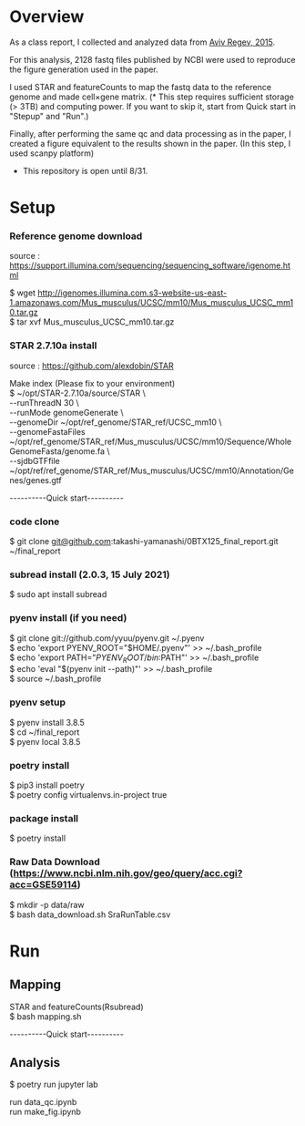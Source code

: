 # Overview
As a class report, I collected and analyzed data from [Aviv Regev, 2015](https://doi.org/10.1101/gr.192237.115).

For this analysis, 2128 fastq files published by NCBI were used to reproduce the figure generation used in the paper.

I used STAR and featureCounts to map the fastq data to the reference genome and made cell×gene matrix.
(* This step requires sufficient storage (> 3TB) and computing power. If you want to skip it, start from Quick start in "Stepup" and "Run".)

Finally, after performing the same qc and data processing as in the paper, I created a figure equivalent to the results shown in the paper.
(In  this step, I used scanpy platform)

* This repository is open until 8/31.  



# Setup
### Reference genome download   
source : https://support.illumina.com/sequencing/sequencing_software/igenome.html  

$ wget http://igenomes.illumina.com.s3-website-us-east-1.amazonaws.com/Mus_musculus/UCSC/mm10/Mus_musculus_UCSC_mm10.tar.gz  
$ tar xvf Mus_musculus_UCSC_mm10.tar.gz  


### STAR 2.7.10a install 
source : https://github.com/alexdobin/STAR  

Make index (Please fix to your environment)  
$ ~/opt/STAR-2.7.10a/source/STAR \  
--runThreadN 30 \  
--runMode genomeGenerate \  
--genomeDir ~/opt/ref_genome/STAR_ref/UCSC_mm10 \  
--genomeFastaFiles ~/opt/ref_genome/STAR_ref/Mus_musculus/UCSC/mm10/Sequence/WholeGenomeFasta/genome.fa \  
--sjdbGTFfile ~/opt/ref/ref_genome/STAR_ref/Mus_musculus/UCSC/mm10/Annotation/Genes/genes.gtf   


----------Quick start----------
### code clone
$ git clone git@github.com:takashi-yamanashi/0BTX125_final_report.git ~/final_report  


### subread install (2.0.3, 15 July 2021)  
$ sudo apt install subread  


### pyenv install (if you need)  
$ git clone git://github.com/yyuu/pyenv.git ~/.pyenv    
$ echo 'export PYENV_ROOT="$HOME/.pyenv"' >> ~/.bash_profile    
$ echo 'export PATH="$PYENV_ROOT/bin:$PATH"' >> ~/.bash_profile    
$ echo 'eval "$(pyenv init --path)"' >> ~/.bash_profile    
$ source ~/.bash_profile  


### pyenv setup
$ pyenv install 3.8.5    
$ cd ~/final_report  
$ pyenv local 3.8.5   


### poetry install
$ pip3 install poetry  
$ poetry config virtualenvs.in-project true  

### package install
$ poetry install  


### Raw Data Download (https://www.ncbi.nlm.nih.gov/geo/query/acc.cgi?acc=GSE59114)
$ mkdir -p data/raw  
$ bash data_download.sh SraRunTable.csv



# Run
## Mapping  
STAR and featureCounts(Rsubread)  
$ bash mapping.sh


----------Quick start----------
## Analysis
$ poetry run jupyter lab  

run data_qc.ipynb  
run make_fig.ipynb
